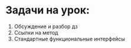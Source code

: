 # Задачи на урок:
1. Обсуждение и разбор дз
2. Ссылки на метод
3. Стандартные функциональные интерфейсы











